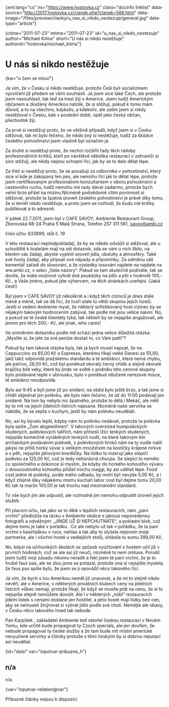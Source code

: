 
{xml:lang="cs" ns="https://www.hostovka.cz" class="docinfo linklist" data-source="http://2017.hostovka.cz/clanek.php?clanek=566.html" data-image="/files/preview/clanky/u\_nas\_si\_nikdo\_nestezuje/general.jpg" data-type="article"}

{ctime="2011-07-23" mtime="2011-07-23" id="u\_nas\_si\_nikdo\_nestezuje" author="Michael Klíma" short="U nás si nikdo nestěžuje" authorid="hostovka/michael_klima"}

# U nás si nikdo nestěžuje

<!-- generated attribute kw by user_udpatekw.sh on 2020-05-12, do not edit -->

{kw="o čem se mluví"}

Já vím, že v Česku si nikdo nestěžuje, protože Češi byli socializmem vycvičeni již předem se vším souhlasit. Já jsem sice také Čech, ale protože jsem nesouhlasil, tak teď za trest žiji v Americe. Jsem tudíž Americkým občanem a zkažený Amerikou natolik, že si stěžuji, pokud k tomu mám důvod, a to na všechno, kdykoliv, a kdekoliv, ale zatím jsem si nikdy nestěžoval v Česku, kde v poslední době, opět jako český občan, přechodně žiji.

Za prvé si nestěžuji proto, že ve většině případů, když jsem si v Česku stěžoval, tak mi bylo řečeno, že nikdo jiný si nestěžuje, tudíž za škůdce českého pohostinství jsem vlastně byl označen já.

Za druhé si nestěžuji proto, že nechci rozšířit řady těch rádoby profesionálních kritiků, kteří po návštěvě několika restaurací v zahraničí si sice stěžují, ale nikdy nejsou schopni říci, jak by se to dalo dělat lépe.

Za třetí si nestěžuji proto, že se považuji za odborníka v pohostinství, který sice ví kde je zakopaný ten pes, ale nemohu říci jak to dělat lépe, protože jsem certifikovaným profesionálním konzultantem v oboru pohostinství a cestovního ruchu, tudíž nemohu mé rady dávat zadarmo, protože bych velmi brzo přišel na mizinu.Nicméně podvědomě cítím povinnost si stěžovat, protože ta špatná úroveň českého pohostinství je právě díky tomu, že si téměř nikdo nestěžuje, a proto jsem se rozhodl, že budu mé kritiky publikovat a to adresně.

V pátek 22.7.2011, jsem byl v CAFE SAVOY, Ambiente Restaurant Group, Zborovská 68-24 Praha 5 Malá Strana, Telefon 257 311 561, savoy@ambi.cz

číslo účtu: 633899, stůl č. 19

V této restauraci nepředpokládají, že by se někdo odvážil si stěžovat, ale u schodiště k toaletám mají na zdi dotazník, zda se vám u nich líbilo, na kterém vás žádají, abyste vyplnili úroveň jídla, obsluhy a atmosféry. Také své hosty žádají, aby připsali své nápady a připomínky. Za odměnu váš komentář zařadí do slosování, a že výsledky losování najdete na najdete na ww.ambi.cz, v sekci „Vaše názory“. Pokud se tam skutečně podíváte, tak se dovíte, že máte možnost vyhrát dvě poukázky na jídlo a pití v hodnotě 100,- Kč., a Vaše jméno, pokud jste výhercem, na těch stránkách uveřejní. (Jaká čest!)

Byl jsem v CAFE SAVOY již několikrát a i když těch cizinců je dnes stále méně a méně, tak se dá říci, že tvoří stále tu větší skupinu jejich hostů. Jestli si vedení Ambiente myslí, že některý sofistikovaný host cizinec by se nějakým takovým hodnocením zabýval, tak podle mě jsou velice naivní. No, a pokud se té české klientely týká, tak někteří by se nejspíše angažovali, ale jenom pro těch 200,- Kč, ale jinak, who cares!

Ve zmíněném dotazníku podle mě schází jedna velice důležitá otázka: „Myslíte si, že jste za své peníze dostali to, co Vám patří“?

Pokud by tam taková otázka byla, tak já bych musel napsat, že ne. Cappuccino za 65,00 Kč a Espresso, kterému říkají velké Danesi za 55,00, jakž takž odpovídá pražskému standardu a té ambiánci, která nemá chybu, ale pečivo, 28,00 Kč, což byl poněkud okoralý černý chléb a stejně okoralé krajíčky bílé veky, které by jinde ve světě v podniku této cenové skupiny bylo podávané teplé v ubrousku, bylo v poněkud otlučené nerezové misce, té ambiánci neodpovídá.

Bylo asi 9:45 a byli jsme již po snídani; na oběd bylo ještě brzo, a tak jsme si chtěli objednat jen polévku, ale bylo nám řečeno, že až do 11:00 podávají jen snídaně. Na tom by nebylo nic špatného, protože to dělá i Mekáč, ale měli by to mít na jejich jídelních lístcích napsané. Nicméně naše servírka se nabídla, že se zeptá v kuchyni, jestli by nám polévku neudělali.

No, asi by bývalo lepší, kdyby nám to polévku nedávali, protože ta polévka byla spíše „Zum abgewöhnen“. V takových oversized humpuláckých studených, polévkových talířích, nám přinesli lžící tenkých studených, nejspíše komerčně vyráběných tenkých nudlí, na které takovým tím archaickým podáváním polévek, z polévkových hrnků nám na ty nudle nalili jakýsi ne příliš horký vývar s velikým množstvím na kostičky krájené mrkve a s pěti, nejspíše játrovými knedlíčky. Na lístku to inzerují jako slepičí polévku za 125,00 Kč, což je tedy nehorázná chucpa. Se slepicí to nemělo co společného a dokonce si myslím, že kdyby do horkého kohoutího vývaru z dvoucoulového kohoutku přidali trochu maggi, by asi udělali lépe. Food cost jedné té polévky, podle mého odhadu, by mohl být nevýše 5,00 Kč, a i když zřejmě díky nějakému mistru kuchaři labor cost byl dejme tomu 20,00 Kč tak ta marže 100,00 je tak trochu nad mezinárodní standard.

To vše bych jim ale odpustil, ale rozhodně jim nemohu odpustit úroveň jejich služeb.

Při placení účtu, tak jako se to dělá v lepších restauracích, nám „paní vrchní“ předložila na tácku v Ambiente obálce s jakousi nepovedenou fotografií a odvážným: „JINDE UŽ SI NEPCHUTNÁTE“, a pokladní blok, což dejme tomu je také v pořádku . Co ale nebylo už tak v pořádku, že ta paní vrchní s kasírtaškou v ruce, nahlas a tak aby to slyšela nejenom moje partnerka, ale i všichni hosté u vedlejších stolů, ohlásila tu sumu 398,00 Kč.

No, kdysi na učňovských školách se způsob vyúčtování s hostem učil již v prvních hodinách, což se ale asi již neučí, nicméně to není omluva. Porušil jsem tudíž moji zásadu nikomu neradit a řekl jsem té paní vrchní, že je to hrubé faux pas, ale se zlou jsme se potázal, protože ona si nejspíše myslela, že faux pas spíše bylo, že jsem se ji opovážil něco takového říci.

Já vím, že bych s tou Amerikou neměl již unavovat, a že mi to stejně nikdo nevěří, ale v Americe, v některých privátních klubech ceny na jídelních listcích vůbec nemají, protože říkají, že když se musíte ptát na cenu, že si to nejspíše stejně nemůžete dovolit. Ale i v některých „nóbl“ restauracích jídelní lístek s cenami dostane jen hostitel, a jeho hosté mají lístky bez cen, aby se nemuseli žinýrovat si vybrat jídlo podle své chuti. Nemějte ale obavy, v Česku něco takového hned tak nebude.

Pan Karpíšek , zakladatel Ambiente teď otevřel českou restauraci v Novém Yorku, kde určitě bude propagivat ty Czsch specials, ale jen doufám, že nebude propagovat ty české služby a že tam bude mít místní americké nevyučené servírky a číšníky protože s těmi českými by si dobrou reputaci asi neudělal.

{id="dalsi" var="inputvar-pribuzne_h"}

## n/a

n/a

{var="inputvar-relation@var"}

Příbuzné články nejsou k dispozici

